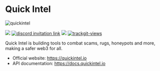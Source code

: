 # Quick Intel
<img src="images/quickintel.png" alt="quickintel">

[![](https://shields.io/github/stars/Quick-Intel?style=social)](https://github.com/Quick-Intel/)
<a href="https://discord.gg/quicki"><img alt="discord invitation link" src="https://dcbadge.vercel.app/api/server/qucki?style=flat"></a>
<a href="https://t.me/Quicki_TG"><img src="https://img.shields.io/endpoint?color=neon&style=flat-square&url=https%3A%2F%2Ftg.sumanjay.workers.dev%2Fquicki_tg"></a>
<a href="https://twitter.com/quickintel_ai"><img src="https://img.shields.io/twitter/follow/quickintel_ai?style=social" alt="trackgit-views" /></a>

Quick Intel is building tools to combat scams, rugs, honeypots and more, making a safer web3 for all.
- Official website: https://quickintel.io
- API documentation: https://docs.quickintel.io
